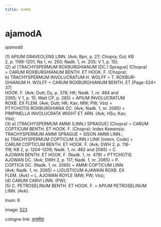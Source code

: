 ```yaml
---
title: अजमोदा
---
```


# ajamodA

<i>ajamodā</i>  <div n="P" />(1) <bot>APIUM GRAVEOLENS LINN.</bot> (Avk; Bpn, p. 27; Chopra; Gul; KB <div n="lb" />2, p. 1199-1201; Na 1, nr. 250; Nadk. 1, nr. 205; V 1, p. 15); <div n="P" />(2) a) [<bot>TRACHYSPERMUM ROXBURGHIANUM</bot> (<bot>DC.</bot>) Sprague] (Chopra) <div n="lb" />= <bot>CARUM ROXBURGHIANUM BENTH. ET HOOK. F.</bot> (Chopra); <div n="P" />b) <bot>TRACHYSPERMUM INVOLUCRATUM H. WOLFF</bot> = <bot>T. ROXBUR- <div n="lb" />GHIANUM H. WOLFF</bot> = <bot>CARUM ROXBURGHIANUM BENTH. ET</bot> [Page-524+ 37] <div n="lb" /><bot>HOOK. F.</bot> (Avk; Dutt; Dy, p. 378; HK; Nadk. 1, nr. 484 and <div n="lb" />2065; V 1, p. 15; Watt CP, p. 285) = <bot>APIUM INVOLUCRATUM <div n="lb" />ROXB. EX FLEM.</bot> (Avk; Dutt; HK; Kav; MW; PW; Vśs) = <div n="lb" /><bot>PTYCHOTIS ROXBURGHIANA DC.</bot> (Avk; Nadk. 1, nr. 2065) = <div n="lb" /><bot>PIMPINELLA INVOLUCRATA WIGHT ET ARN.</bot> (Avk; HSu; Kav; <div n="lb" />Vśs); <div n="P" />(3) a) [<bot>TRACHYSPERMUM AMMI (LINN.) SPRAGUE</bot>] (Chopra) = <bot>CARUM <div n="lb" />COPTICUM BENTH. ET HOOK. F.</bot> (Chopra); Index Kewensis: <div n="lb" /><bot>TRACHYSPERMUM AMMI SPRAGUE</bot> = <bot>SISON AMMI LINN.</bot>; <div n="P" />b) <bot>TRACHYSPERMUM COPTICUM (LINN.) LINK</bot> [Intern. Code] = <div n="lb" /><bot>CARUM COPTICUM BENTH. ET HOOK. F.</bot> (Avk; DWH 2, p. 116- <div n="lb" />119; KB 2, p. 1204-1206; Nadk. 1, nr. 482 and 2065) = <bot>C. <div n="lb" />AJOWAN BENTH. ET HOOK. F.</bot> (Nadk. 1, nr. 479) = <bot>PTYCHOTIS <div n="lb" />AJOWAN DC.</bot> (Avk; DWH 2, p. 117; Nadk. 1, nr. 2065) = <bot>P. <div n="lb" />COPTICA DC.</bot> (Nadk. 1, nr. 2065) = <bot>AMMI COPTICUM LINN.</bot> <div n="lb" />(Avk; Nadk. 1, nr. 2065) = <bot>LIGUSTICUM AJAWAIN ROXB. EX <div n="lb" />FLEM.</bot> (Avk) = <bot>L. AJOWAN ROYLE</bot> (MW; PW; Vśs); <div n="P" />(4) <bot>CARUM CARVI LINN.</bot> (PW); <div n="P" />(5) <bot>C. PETROSELINUM BENTH. ET HOOK. F.</bot> = <bot>APIUM PETROSELINUM <div n="lb" />LINN.</bot> (Avk).

lnum: 6

image: [523](https://www.sanskrit-lexicon.uni-koeln.de/scans/csl-apidev/servepdf.php?dict=snp&page=523)

cologne link: [अजमोदा](https://sanskrit-lexicon.uni-koeln.de/scans/csl-apidev/getword.php?dict=snp&key=अजमोदा)

